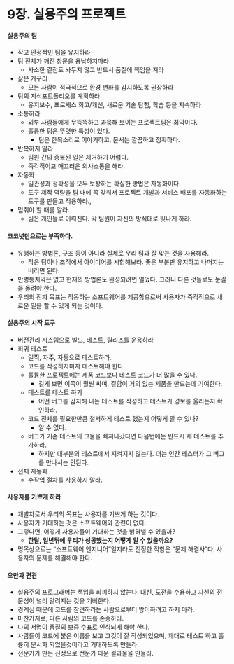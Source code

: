 # 9장. 실용주의 프로젝트

#### 실용주의 팀

* 작고 안정적인 팀을 유지하라
* 팀 전체가 깨진 창문을 용납하지마라
  * 사소한 결점도 놔두지 않고 반드시 품질에 책임을 져라
* 삶은 개구리
  * 모든 사람이 적극적으로 환경 변화를 감시하도록 권장하라
* 팀의 지식포트폴리오를 계획하라
  * 유지보수, 프로세스 회고/개선, 새로운 기술 탐험, 학습 등을 지속하라
* 소통하라
  * 외부 사람들에게 무뚝뚝하고 과묵해 보이는 프로젝트팀은 최악이다.
  * 훌륭한 팀은 뚜렷한 특성이 있다.
    * 팀은 한목소리로 이야기하고, 문서는 깔끔하고 정확하다.
* 반복하지 말라
  * 팀원 간의 중복된 일은 제거하기 어렵다.
  * 즉각적이고 매끄러운 의사소통을 해라.
* 자동화
  * 일관성과 정확성을 모두 보장하는 확실한 방법은 자동화이다.
  * 도구 제작 역량을 팀 내에 꼭 갖춰서 프로젝트 개발과 서비스 배포를 자동화하는 도구를 만들고 적용하라.,
* 멈춰야 할 때를 알라.
  * 팀은 개인들로 이뤄진다. 각 팀원이 자신의 방식대로 빛나게 하라.

#### 코코넛만으로는 부족하다.

* 유행하는 방법론, 구조 등이 아니라 실제로 우리 팀과 잘 맞는 것을 사용해라.
  * 작은 팀이나 조직에서 아이디어를 시험해보라. 좋은 부분만 유지하고 나머지는 버리면 된다.
* 만병통치약은 없고 현재의 방법론도 완성되려면 멀었다. 그러니 다른 것들로도 눈길을 돌려야 한다.
* 우리의 진짜 목표는 작동하는 소프트웨어를 제공함으로써 사용자가 즉각적으로 새로운 일을 할 수 있게 되는 것이다.

#### 실용주의 시작 도구

* 버전관리 시스템으로 빌드, 테스트, 릴리즈를 운용하라
* 회귀 테스트
  * 일찍, 자주, 자동으로 테스트하라.
  * 코드를 작성하자마자 테스트해야 한다.
  * 훌륭한 프로젝트에는 제품 코드보다 테스트 코드가 더 많을 수 있다.
    * 길게 보면 이쪽이 훨씬 싸며, 결함이 거의 없는 제품을 만드는데 기여한다.
  * 테스트를 테스트 하기
    * 어떤 버그를 감지해 내는 테스트를 작성하고 테스트가 경보를 울리는지 확인하라.
  * 코드 전체를 필요한만큼 철저하게 테스트 했는지 어떻게 알 수 있나?
    * 알 수 없다.
  * 버그가 기존 테스트의 그물을 빠져나갔다면 다음번에는 반드시 새 테스트를 추가하라.
    * 하지만 대부분의 테스트에서 지켜지지 않는다. 더는 인간 테스터가 그 버그를 만나서는 안된다.
* 전체 자동화
  * 수작업 절차를 사용하지 말라.

#### 사용자를 기쁘게 하라

* 개발자로서 우리의 목표는 사용자를 기쁘게 하는 것이다.
* 사용자가 기대하는 것은 소프트웨어와 관련이 없다.
* 그렇다면, 어떻게 사용자들이 기대하는 것을 밝혀낼 수 있을까?
  * **한달, 일년뒤에 우리가 성공했는지 어떻게 알 수 있을까요?**
* 명목상으로는 “소프트웨어 엔지니어”일지라도 진정한 직함은 “문제 해결사”다. 사용자의 문제를 해결해야 한다.

#### 오만과 편견

* 실용주의 프로그래머는 책임을 회피하지 않는다. 대신, 도전을 수용하고 자신의 전문성이 널리 알려지는 것을 기뻐한다.
* 경계심 때문에 코드를 참견하라는 사람으로부터 방어하려고 하지 마라.
* 마찬가지로, 다른 사람의 코드를 존중하라.
* 나의 서명이 품질의 보증 수표로 인식되게 해야 한다.
* 사람들이 코드에 붙은 이름을 보고 그것이 잘 작성되었으며, 제대로 테스트 하고 훌륭히 문서화 되었을것이라고 기대하도록 만들라.
* 전문가가 만든 진정으로 전문가 다운 결과물을 만들라.
